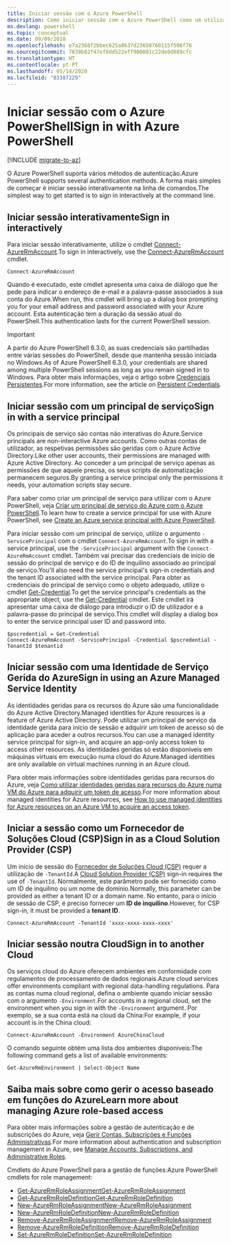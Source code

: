 ```yaml
---
title: Iniciar sessão com o Azure PowerShell
description: Como iniciar sessão com o Azure PowerShell como um utilizador, principal de serviço ou com identidades geridas para recursos do Azure.
ms.devlang: powershell
ms.topic: conceptual
ms.date: 09/09/2018
ms.openlocfilehash: e7a2368f2bbec625a8637d23650760115f506f76
ms.sourcegitcommit: 7839b82f47ef8dd522eff900081c22de0d089cfc
ms.translationtype: HT
ms.contentlocale: pt-PT
ms.lasthandoff: 05/14/2020
ms.locfileid: "83387229"
---
```

# <a name="sign-in-with-azure-powershell"></a><span data-ttu-id="f09dd-103">Iniciar sessão com o Azure PowerShell</span><span class="sxs-lookup"><span data-stu-id="f09dd-103">Sign in with Azure PowerShell</span></span>

[!INCLUDE [migrate-to-az](../includes/migrate-to-az.md)]

<span data-ttu-id="f09dd-104">O Azure PowerShell suporta vários métodos de autenticação.</span><span class="sxs-lookup"><span data-stu-id="f09dd-104">Azure PowerShell supports several authentication methods.</span></span> <span data-ttu-id="f09dd-105">A forma mais simples de começar é iniciar sessão interativamente na linha de comandos.</span><span class="sxs-lookup"><span data-stu-id="f09dd-105">The simplest way to get started is to sign in interactively at the command line.</span></span>

## <a name="sign-in-interactively"></a><span data-ttu-id="f09dd-106">Iniciar sessão interativamente</span><span class="sxs-lookup"><span data-stu-id="f09dd-106">Sign in interactively</span></span>

<span data-ttu-id="f09dd-107">Para iniciar sessão interativamente, utilize o cmdlet [Connect-AzureRmAccount](/powershell/module/azurerm.profile/connect-azurermaccount).</span><span class="sxs-lookup"><span data-stu-id="f09dd-107">To sign in interactively, use the [Connect-AzureRmAccount](/powershell/module/azurerm.profile/connect-azurermaccount) cmdlet.</span></span>

```azurepowershell-interactive
Connect-AzureRmAccount
```

<span data-ttu-id="f09dd-108">Quando é executado, este cmdlet apresenta uma caixa de diálogo que lhe pede para indicar o endereço de e-mail e a palavra-passe associados à sua conta do Azure.</span><span class="sxs-lookup"><span data-stu-id="f09dd-108">When run, this cmdlet will bring up a dialog box prompting you for your email address and password associated with your Azure account.</span></span> <span data-ttu-id="f09dd-109">Esta autenticação tem a duração da sessão atual do PowerShell.</span><span class="sxs-lookup"><span data-stu-id="f09dd-109">This authentication lasts for the current PowerShell session.</span></span>

> [!IMPORTANT]
> <span data-ttu-id="f09dd-110">A partir do Azure PowerShell 6.3.0, as suas credenciais são partilhadas entre várias sessões do PowerShell, desde que mantenha sessão iniciada no Windows.</span><span class="sxs-lookup"><span data-stu-id="f09dd-110">As of Azure PowerShell 6.3.0, your credentials are shared among multiple PowerShell sessions as long as you remain signed in to Windows.</span></span> <span data-ttu-id="f09dd-111">Para obter mais informações, veja o artigo sobre [Credenciais Persistentes](context-persistence.md).</span><span class="sxs-lookup"><span data-stu-id="f09dd-111">For more information, see the article on [Persistent Credentials](context-persistence.md).</span></span>

## <a name="sign-in-with-a-service-principal"></a><span data-ttu-id="f09dd-112">Iniciar sessão com um principal de serviço</span><span class="sxs-lookup"><span data-stu-id="f09dd-112">Sign in with a service principal</span></span>

<span data-ttu-id="f09dd-113">Os principais de serviço são contas não interativas do Azure.</span><span class="sxs-lookup"><span data-stu-id="f09dd-113">Service principals are non-interactive Azure accounts.</span></span> <span data-ttu-id="f09dd-114">Como outras contas de utilizador, as respetivas permissões são geridas com o Azure Active Directory.</span><span class="sxs-lookup"><span data-stu-id="f09dd-114">Like other user accounts, their permissions are managed with Azure Active Directory.</span></span> <span data-ttu-id="f09dd-115">Ao conceder a um principal de serviço apenas as permissões de que aquele precisa, os seus scripts de automatização permanecem seguros.</span><span class="sxs-lookup"><span data-stu-id="f09dd-115">By granting a service principal only the permissions it needs, your automation scripts stay secure.</span></span>

<span data-ttu-id="f09dd-116">Para saber como criar um principal de serviço para utilizar com o Azure PowerShell, veja [Criar um principal de serviço do Azure com o Azure PowerShell](create-azure-service-principal-azureps.md).</span><span class="sxs-lookup"><span data-stu-id="f09dd-116">To learn how to create a service principal for use with Azure PowerShell, see [Create an Azure service principal with Azure PowerShell](create-azure-service-principal-azureps.md).</span></span>

<span data-ttu-id="f09dd-117">Para iniciar sessão com um principal de serviço, utilize o argumento `-ServicePrincipal` com o cmdlet `Connect-AzureRmAccount`.</span><span class="sxs-lookup"><span data-stu-id="f09dd-117">To sign in with a service principal, use the `-ServicePrincipal` argument with the `Connect-AzureRmAccount` cmdlet.</span></span> <span data-ttu-id="f09dd-118">Também vai precisar das credenciais de início de sessão do principal de serviço e do ID de inquilino associado ao principal de serviço.</span><span class="sxs-lookup"><span data-stu-id="f09dd-118">You'll also need the service principal's sign-in credentials and the tenant ID associated with the service principal.</span></span> <span data-ttu-id="f09dd-119">Para obter as credenciais do principal de serviço como o objeto adequado, utilize o cmdlet [Get-Credential](/powershell/module/microsoft.powershell.security/get-credential).</span><span class="sxs-lookup"><span data-stu-id="f09dd-119">To get the service principal's credentials as the appropriate object, use the [Get-Credential](/powershell/module/microsoft.powershell.security/get-credential) cmdlet.</span></span> <span data-ttu-id="f09dd-120">Este cmdlet irá apresentar uma caixa de diálogo para introduzir o ID de utilizador e a palavra-passe do principal de serviço.</span><span class="sxs-lookup"><span data-stu-id="f09dd-120">This cmdlet will display a dialog box to enter the service principal user ID and password into.</span></span>

```azurepowershell-interactive
$pscredential = Get-Credential
Connect-AzureRmAccount -ServicePrincipal -Credential $pscredential -TenantId $tenantid
```

## <a name="sign-in-using-an-azure-managed-service-identity"></a><span data-ttu-id="f09dd-121">Iniciar sessão com uma Identidade de Serviço Gerida do Azure</span><span class="sxs-lookup"><span data-stu-id="f09dd-121">Sign in using an Azure Managed Service Identity</span></span>

<span data-ttu-id="f09dd-122">As identidades geridas para os recursos do Azure são uma funcionalidade do Azure Active Directory.</span><span class="sxs-lookup"><span data-stu-id="f09dd-122">Managed identities for Azure resources is a feature of Azure Active Directory.</span></span> <span data-ttu-id="f09dd-123">Pode utilizar um principal de serviço da identidade gerida para início de sessão e adquirir um token de acesso só de aplicação para aceder a outros recursos.</span><span class="sxs-lookup"><span data-stu-id="f09dd-123">You can use a managed identity service principal for sign-in, and acquire an app-only access token to access other resources.</span></span> <span data-ttu-id="f09dd-124">As identidades geridas só estão disponíveis em máquinas virtuais em execução numa cloud do Azure.</span><span class="sxs-lookup"><span data-stu-id="f09dd-124">Managed identities are only available on virtual machines running in an Azure cloud.</span></span>

<span data-ttu-id="f09dd-125">Para obter mais informações sobre identidades geridas para recursos do Azure, veja [Como utilizar identidades geridas para recursos do Azure numa VM do Azure para adquirir um token de acesso](/azure/active-directory/managed-identities-azure-resources/how-to-use-vm-token).</span><span class="sxs-lookup"><span data-stu-id="f09dd-125">For more information about managed identities for Azure resources, see [How to use managed identities for Azure resources on an Azure VM to acquire an access token](/azure/active-directory/managed-identities-azure-resources/how-to-use-vm-token).</span></span>

## <a name="sign-in-as-a-cloud-solution-provider-csp"></a><span data-ttu-id="f09dd-126">Iniciar a sessão como um Fornecedor de Soluções Cloud (CSP)</span><span class="sxs-lookup"><span data-stu-id="f09dd-126">Sign in as a Cloud Solution Provider (CSP)</span></span>

<span data-ttu-id="f09dd-127">Um início de sessão do [Fornecedor de Soluções Cloud (CSP)](https://azure.microsoft.com/offers/ms-azr-0145p/) requer a utilização de `-TenantId`.</span><span class="sxs-lookup"><span data-stu-id="f09dd-127">A [Cloud Solution Provider (CSP)](https://azure.microsoft.com/offers/ms-azr-0145p/) sign-in requires the use of `-TenantId`.</span></span> <span data-ttu-id="f09dd-128">Normalmente, este parâmetro pode ser fornecido como um ID de inquilino ou um nome de domínio.</span><span class="sxs-lookup"><span data-stu-id="f09dd-128">Normally, this parameter can be provided as either a tenant ID or a domain name.</span></span> <span data-ttu-id="f09dd-129">No entanto, para o início de sessão de CSP, é preciso fornecer um **ID de inquilino**.</span><span class="sxs-lookup"><span data-stu-id="f09dd-129">However, for CSP sign-in, it must be provided a **tenant ID**.</span></span>

```azurepowershell-interactive
Connect-AzureRmAccount -TenantId 'xxxx-xxxx-xxxx-xxxx'
```

## <a name="sign-in-to-another-cloud"></a><span data-ttu-id="f09dd-130">Iniciar sessão noutra Cloud</span><span class="sxs-lookup"><span data-stu-id="f09dd-130">Sign in to another Cloud</span></span>

<span data-ttu-id="f09dd-131">Os serviços cloud do Azure oferecem ambientes em conformidade com regulamentos de processamento de dados regionais.</span><span class="sxs-lookup"><span data-stu-id="f09dd-131">Azure cloud services offer environments compliant with regional data-handling regulations.</span></span>
<span data-ttu-id="f09dd-132">Para as contas numa cloud regional, defina o ambiente quando iniciar sessão com o argumento `-Environment`.</span><span class="sxs-lookup"><span data-stu-id="f09dd-132">For accounts in a regional cloud, set the environment when you sign in with the `-Environment` argument.</span></span>
<span data-ttu-id="f09dd-133">Por exemplo, se a sua conta está na cloud da China:</span><span class="sxs-lookup"><span data-stu-id="f09dd-133">For example, if your account is in the China cloud:</span></span>

```azurepowershell-interactive
Connect-AzureRmAccount -Environment AzureChinaCloud
```

<span data-ttu-id="f09dd-134">O comando seguinte obtém uma lista dos ambientes disponíveis:</span><span class="sxs-lookup"><span data-stu-id="f09dd-134">The following command gets a list of available environments:</span></span>

```azurepowershell-interactive
Get-AzureRmEnvironment | Select-Object Name
```

## <a name="learn-more-about-managing-azure-role-based-access"></a><span data-ttu-id="f09dd-135">Saiba mais sobre como gerir o acesso baseado em funções do Azure</span><span class="sxs-lookup"><span data-stu-id="f09dd-135">Learn more about managing Azure role-based access</span></span>

<span data-ttu-id="f09dd-136">Para obter mais informações sobre a gestão de autenticação e de subscrições do Azure, veja [Gerir Contas, Subscrições e Funções Administrativas](/azure/active-directory/role-based-access-control-configure).</span><span class="sxs-lookup"><span data-stu-id="f09dd-136">For more information about authentication and subscription management in Azure, see [Manage Accounts, Subscriptions, and Administrative Roles](/azure/active-directory/role-based-access-control-configure).</span></span>

<span data-ttu-id="f09dd-137">Cmdlets do Azure PowerShell para a gestão de funções:</span><span class="sxs-lookup"><span data-stu-id="f09dd-137">Azure PowerShell cmdlets for role management:</span></span>

* [<span data-ttu-id="f09dd-138">Get-AzureRmRoleAssignment</span><span class="sxs-lookup"><span data-stu-id="f09dd-138">Get-AzureRmRoleAssignment</span></span>](/powershell/module/AzureRM.Resources/Get-AzureRmRoleAssignment)
* [<span data-ttu-id="f09dd-139">Get-AzureRmRoleDefinition</span><span class="sxs-lookup"><span data-stu-id="f09dd-139">Get-AzureRmRoleDefinition</span></span>](/powershell/module/AzureRM.Resources/Get-AzureRmRoleDefinition)
* [<span data-ttu-id="f09dd-140">New-AzureRmRoleAssignment</span><span class="sxs-lookup"><span data-stu-id="f09dd-140">New-AzureRmRoleAssignment</span></span>](/powershell/module/AzureRM.Resources/New-AzureRmRoleAssignment)
* [<span data-ttu-id="f09dd-141">New-AzureRmRoleDefinition</span><span class="sxs-lookup"><span data-stu-id="f09dd-141">New-AzureRmRoleDefinition</span></span>](/powershell/module/AzureRM.Resources/New-AzureRmRoleDefinition)
* [<span data-ttu-id="f09dd-142">Remove-AzureRmRoleAssignment</span><span class="sxs-lookup"><span data-stu-id="f09dd-142">Remove-AzureRmRoleAssignment</span></span>](/powershell/module/AzureRM.Resources/Remove-AzureRmRoleAssignment)
* [<span data-ttu-id="f09dd-143">Remove-AzureRmRoleDefinition</span><span class="sxs-lookup"><span data-stu-id="f09dd-143">Remove-AzureRmRoleDefinition</span></span>](/powershell/module/AzureRM.Resources/Remove-AzureRmRoleDefinition)
* [<span data-ttu-id="f09dd-144">Set-AzureRmRoleDefinition</span><span class="sxs-lookup"><span data-stu-id="f09dd-144">Set-AzureRmRoleDefinition</span></span>](/powershell/module/AzureRM.Resources/Set-AzureRmRoleDefinition)
